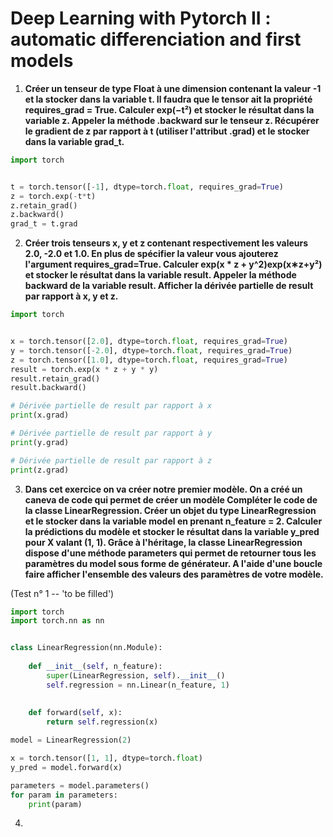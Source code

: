 # Deep Learning with Pytorch II : automatic differenciation and first models

1. **Créer un tenseur de type Float à une dimension contenant la valeur -1 et la stocker dans la variable t. Il faudra que le tensor ait la propriété requires_grad = True. Calculer exp(−t²) et stocker le résultat dans la variable z. Appeler la méthode .backward sur le tenseur z. Récupérer le gradient de z par rapport à t (utiliser l'attribut .grad) et le stocker dans la variable grad_t.**

```python
import torch


t = torch.tensor([-1], dtype=torch.float, requires_grad=True)
z = torch.exp(-t*t)
z.retain_grad()
z.backward()
grad_t = t.grad
```

2. **Créer trois tenseurs x, y et z contenant respectivement les valeurs 2.0, -2.0 et 1.0. En plus de spécifier la valeur vous ajouterez l'argument requires_grad=True. Calculer exp(x * z + y^2)exp(x∗z+y²) et stocker le résultat dans la variable result. Appeler la méthode backward de la variable result. Afficher la dérivée partielle de result par rapport à x, y et z.**

```python
import torch


x = torch.tensor([2.0], dtype=torch.float, requires_grad=True)
y = torch.tensor([-2.0], dtype=torch.float, requires_grad=True)
z = torch.tensor([1.0], dtype=torch.float, requires_grad=True)
result = torch.exp(x * z + y * y)
result.retain_grad()
result.backward()

# Dérivée partielle de result par rapport à x
print(x.grad)

# Dérivée partielle de result par rapport à y
print(y.grad)

# Dérivée partielle de result par rapport à z
print(z.grad)
```

3. **Dans cet exercice on va créer notre premier modèle. On a créé un caneva de code qui permet de créer un modèle Compléter le code de la classe LinearRegression. Créer un objet du type LinearRegression et le stocker dans la variable model en prenant n_feature  = 2. Calculer la prédictions du modèle et stocker le résultat dans la variable y_pred pour X valant (1, 1). Grâce à l'héritage, la classe LinearRegression dispose d'une méthode parameters qui permet de retourner tous les paramètres du model sous forme de générateur. A l'aide d'une boucle faire afficher l'ensemble des valeurs des paramètres de votre modèle.**

(Test n° 1 -- 'to be filled')

```python
import torch
import torch.nn as nn


class LinearRegression(nn.Module):
    
    def __init__(self, n_feature):
        super(LinearRegression, self).__init__()
        self.regression = nn.Linear(n_feature, 1)
        
        
    def forward(self, x):
        return self.regression(x)

model = LinearRegression(2)

x = torch.tensor([1, 1], dtype=torch.float)
y_pred = model.forward(x)

parameters = model.parameters()
for param in parameters:
    print(param)
```

4. 